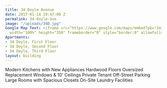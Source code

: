 ```yaml
---
title: 34 Doyle Avenue
date: 2017-01-14 19:47:00 Z
permalink: 34-doyle-ave
image: "/uploads/34D.jpg"
Google Map Text: <iframe src="https://www.google.com/maps/embed?pb=!1m18!1m12!1m3!1d2972.5203275594963!2d-71.40996068505736!3d41.83862597586335!2m3!1f0!2f0!3f0!3m2!1i1024!2i768!4f13.1!3m3!1m2!1s0x89e444e022ece683%3A0xff78f6da831a0a44!2s34+Doyle+Ave%2C+Providence%2C+RI+02906!5e0!3m2!1sen!2sus!4v1484423628780"
  width="100%" height="350" frameborder="0" style="border:0" allowfullscreen></iframe>
Apartments:
- 34 Doyle, First Floor
- 34 Doyle, Second Floor
- 34 Doyle, Third Floor
layout: building
---
```


Modern Kitchens with New Appliances
Hardwood Floors
Oversized Replacement Windows & 10' Ceilings
Private Tenant Off-Street Parking
Large Rooms with Spacious Closets
On-Site Laundry Facilities
